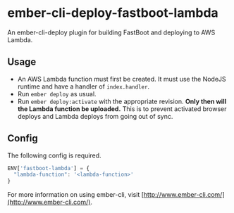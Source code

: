 # ember-cli-deploy-fastboot-lambda

An ember-cli-deploy plugin for building FastBoot and deploying to AWS Lambda.

## Usage
* An AWS Lambda function must first be created.  It must use the NodeJS runtime and have a handler of `index.handler`.
* Run `ember deploy` as usual.
* Run `ember deploy:activate` with the appropriate revision.  **Only then will the Lambda function be uploaded.**  This is to prevent activated browser deploys and Lambda deploys from going out of sync.


## Config
The following config is required.

```javascript
ENV['fastboot-lambda'] = {
  "lambda-function": '<lambda-function>'
}
```


For more information on using ember-cli, visit [http://www.ember-cli.com/](http://www.ember-cli.com/).
